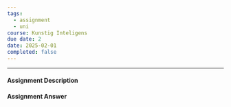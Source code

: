```yaml
---
tags:
  - assignment
  - uni
course: Kunstig Inteligens
due date: 2
date: 2025-02-01
completed: false
---
```

--- 
#### Assignment Description


#### Assignment Answer